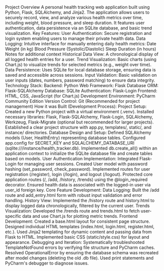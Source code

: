 Project Overview
A personal health tracking web application built using Python, Flask, SQLAlchemy, and Jinja2. The application allows users to securely record, view, and analyze various health metrics over time, including weight, blood pressure, and sleep duration. It features user authentication, data persistence via an SQLite database, and basic trend visualization.
Key Features:
User Authentication: Secure registration and login system enabling users to manage their private health data.
Data Logging: Intuitive interface for manually entering daily health metrics:
Date
Weight (in kg)
Blood Pressure (Systolic/Diastolic)
Sleep Duration (in hours)
Notes for additional context
Historical Data View: A chronological display of all logged health entries for a user.
Trend Visualization: Basic charts (using Chart.js) to visualize trends for selected metrics (e.g., weight over time).
Data Persistence: Uses SQLite for local database storage, ensuring data is saved and accessible across sessions.
Input Validation: Basic validation on user inputs (dates, numbers, password matching) to ensure data integrity.
Technology Stack:
Backend: Python
Web Framework: Flask
Database ORM: Flask-SQLAlchemy
Database: SQLite
Authentication: Flask-Login
Frontend: HTML, CSS, JavaScript (for Chart.js)
Development Environment: PyCharm Community Edition
Version Control: Git (Recommended for project management)
How it was Built (Development Process):
Project Setup:
Created a new Python project with a virtual environment (.venv).
Installed necessary libraries: Flask, Flask-SQLAlchemy, Flask-Login, SQLAlchemy, Werkzeug, Flask-Migrate (optional but recommended for larger projects).
Established a clear project structure with app.py, templates/, static/, and instance/ directories.
Database Design and Setup:
Defined SQLAlchemy models (User, HealthEntry) representing database tables.
Configured app.config for SECRET_KEY and SQLALCHEMY_DATABASE_URI (sqlite:///instance/health_tracker.db).
Implemented db.create_all() within an application context to initialize the SQLite database file and create tables based on models.
User Authentication Implementation:
Integrated Flask-Login for managing user sessions.
Created User model with password hashing (set_password, check_password).
Implemented routes for user registration (/register), login (/login), and logout (/logout).
Protected core application routes (/, /add, /history, /trends) using the @login_required decorator.
Ensured health data is associated with the logged-in user via user_id foreign key.
Core Feature Development:
Data Logging: Built the /add route and add_entry.html form with robust input validation and error handling.
History View: Implemented the /history route and history.html to display logged data chronologically, filtered by the current user.
Trends Visualization: Developed the /trends route and trends.html to fetch user-specific data and use Chart.js for plotting metric trends.
Frontend Development:
Created a base.html layout for consistent page structure.
Designed individual HTML templates (index.html, login.html, register.html, etc.).
Used Jinja2 templating for dynamic content and passing data from Flask to HTML.
Implemented basic CSS (static/style.css) for layout and appearance.
Debugging and Iteration:
Systematically troubleshooted TemplateNotFound errors by verifying file structure and PyCharm caches.
Resolved OperationalError by ensuring the database schema was recreated after model changes (deleting the old .db file).
Used print statements and PyCharm's debugger to diagnose issues.

